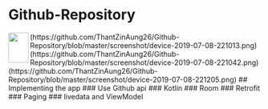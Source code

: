 # Github-Repository
<img align="left" width="40" height="60" src=(https://github.com/ThantZinAung26/Github-Repository/blob/master/screenshot/device-2019-07-08-220813.png)>
(https://github.com/ThantZinAung26/Github-Repository/blob/master/screenshot/device-2019-07-08-221013.png)
(https://github.com/ThantZinAung26/Github-Repository/blob/master/screenshot/device-2019-07-08-221042.png)
(https://github.com/ThantZinAung26/Github-Repository/blob/master/screenshot/device-2019-07-08-221205.png)
## Implementing the app
### Use Github api
### Kotlin
### Room
### Retrofit
### Paging
### livedata and ViewModel
